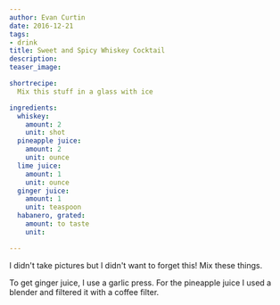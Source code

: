 ```yaml
---
author: Evan Curtin
date: 2016-12-21
tags:
- drink
title: Sweet and Spicy Whiskey Cocktail
description: 
teaser_image: 

shortrecipe:
  Mix this stuff in a glass with ice

ingredients:
  whiskey:
    amount: 2
    unit: shot
  pineapple juice:
    amount: 2
    unit: ounce
  lime juice:
    amount: 1
    unit: ounce
  ginger juice:
    amount: 1
    unit: teaspoon
  habanero, grated:
    amount: to taste
    unit:

---
```



I didn't take pictures but I didn't want to forget this!
Mix these things. 

To get ginger juice, I use a garlic press. For the pineapple
juice I used a blender and filtered it with a coffee filter. 